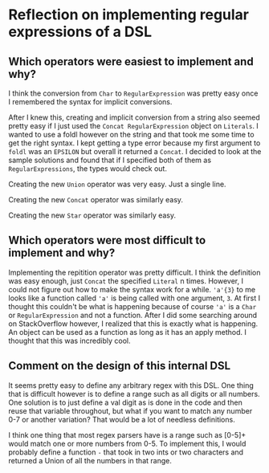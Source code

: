 # Reflection on implementing regular expressions of a DSL

## Which operators were easiest to implement and why?
I think the conversion from `Char` to `RegularExpression` was pretty easy once I
remembered the syntax for implicit conversions. 

After I knew this, creating and implicit conversion from a string also seemed
pretty easy if I just used the `Concat RegularExpression` object on `Literals`. 
I wanted to use a foldl however on the string and that took me some time
to get the right syntax. I kept getting a type error because my first argument
to `foldl` was an `EPSILON` but overall it returned a `Concat`. I decided to 
look at the sample solutions and found that if I specified both of them as 
`RegularExpressions`, the types would check out.

Creating the new `Union` operator was very easy. Just a single line.

Creating the new `Concat` operator was similarly easy.

Creating the new `Star` operator was similarly easy.

## Which operators were most difficult to implement and why?

Implementing the repitition operator was pretty difficult. I think the 
definition was easy enough, just `Concat` the specified `Literal` n times. 
However, I could not figure out how to make the syntax work for a while. 
`'a'{3}` to me looks like a function called `'a'` is being called with one 
argument, `3`. At first I thought this couldn't be what is happening because 
of course `'a'` is a `Char` or `RegularExpression` and not a function. After
I did some searching around on StackOverflow however, I realized that this is 
exactly what is happening. An object can be used as a function as long as it has 
an apply method. I thought that this was incredibly cool.

## Comment on the design of this internal DSL
It seems pretty easy to define any arbitrary regex with this DSL. One thing that
is difficult however is to define a range such as all digits or all numbers. One
solution is to just define a val digit as is done in the code and then reuse 
that variable throughout, but what if you want to match any number 0-7 or
another variation? That would be a lot of needless definitions. 

I think one thing that most regex parsers have is a range such as [0-5]+ would 
match one or more numbers from 0-5. To implement this, I would probably define
a function `-` that took in two ints or two characters and returned a Union of
all the numbers in that range. 

